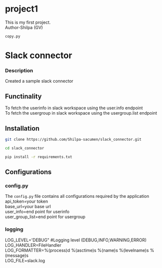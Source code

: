 # project1
This is my first project.
<br>
Author-Shilpa (GV)<br>
```
copy.py
```
# Slack connector
### Description
Created a sample slack connector 

## Functinality
To fetch the userinfo in slack workspace using the user.info endpoint<br>
To fetch the usergroup in slack workspace using the usergroup.list endpoint<br>

## Installation
```bash
git clone https://github.com/Shilpa-sacumen/slack_connector.git
```
```bash
cd slack_connector
```

```bash
pip install -r requirements.txt
```

## Configurations
### config.py
The `config.py` file contains all configurations required by the application<br>
api_token=your token <br>
base_url=your base url<br>
user_info=end point for userinfo<br>
user_group_list=end point for usergroup<br>

### logging
LOG_LEVEL='DEBUG"  #Logging level (DEBUG,INFO,WARNING,ERROR)<br>
LOG_HANDLER=FileHandler<br>
LOG_FORMATTER=%(process)d %(asctime)s %(name)s  %(levelname)s  %(message)s<br>
LOG_FILE=slack.log<br>
